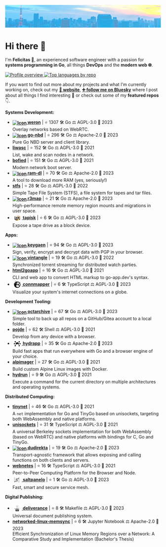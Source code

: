 ![Header of Tokyo with a blue tint](./docs/header.jpg)

# Hi there 👋

I'm **Felicitas 🌊**, an experienced software engineer with a passion for **systems programming in Go**, all things **DevOps** and the **modern web 🌐**.

<a display="inline" target="_blank" href="http://github-profile-summary-cards.vercel.app/api/cards/profile-details?username=pojntfx&theme=github">
    <img alt="Profile overview" src="http://github-profile-summary-cards.vercel.app/api/cards/profile-details?username=pojntfx&theme=github" height="160">
</a>

<a display="inline" target="_blank" href="http://github-profile-summary-cards.vercel.app/api/cards/repos-per-language?username=pojntfx&theme=github">
    <img alt="Top languages by repo" src="http://github-profile-summary-cards.vercel.app/api/cards/repos-per-language?username=pojntfx&theme=github" height="160">
</a>

If you want to find out more about my projects and what I'm currently working on, check out my **[🔗 website](https://felicitas.pojtinger.com/)**, **[➕ follow me on Bluesky](https://bsky.app/profile/felicitas.pojtinger.com)** where I post about all things I find interesting 🌌 or check out some of my **featured repos** 👇.

**Systems Development:**

- <a display="inline" target="_blank" href="https://github.com/pojntfx/weron"><b><img alt="Icon" src="https://raw.githubusercontent.com/pojntfx/weron/main/docs/icon-light.png" height="30" align="center"> weron</b></a> | ⭐ 1307 🛠️ Go ⚖️ AGPL-3.0 📅 2023 <br>Overlay networks based on WebRTC.
- <a display="inline" target="_blank" href="https://github.com/pojntfx/go-nbd"><b><img alt="Icon" src="https://raw.githubusercontent.com/pojntfx/go-nbd/main/docs/icon-light.png" height="30" align="center"> go-nbd</b></a> | ⭐ 296 🛠️ Go ⚖️ Apache-2.0 📅 2023 <br>Pure Go NBD server and client library.
- <a display="inline" target="_blank" href="https://github.com/pojntfx/liwasc"><b>liwasc</b></a> | ⭐ 152 🛠️ Go ⚖️ AGPL-3.0 📅 2021 <br>List, wake and scan nodes in a network.
- <a display="inline" target="_blank" href="https://github.com/pojntfx/bofied"><b>bofied</b></a> | ⭐ 151 🛠️ Go ⚖️ AGPL-3.0 📅 2021 <br>Modern network boot server.
- <a display="inline" target="_blank" href="https://github.com/pojntfx/ram-dl"><b><img alt="Icon" src="https://raw.githubusercontent.com/pojntfx/ram-dl/main/docs/icon-light.png" height="30" align="center"> ram-dl</b></a> | ⭐ 70 🛠️ Go ⚖️ Apache-2.0 📅 2023 <br>A tool to download more RAM (yes, seriously!)
- <a display="inline" target="_blank" href="https://github.com/pojntfx/stfs"><b>stfs</b></a> | ⭐ 28 🛠️ Go ⚖️ AGPL-3.0 📅 2022 <br>Simple Tape File System (STFS), a file system for tapes and tar files.
- <a display="inline" target="_blank" href="https://github.com/pojntfx/r3map"><b><img alt="Icon" src="https://raw.githubusercontent.com/pojntfx/r3map/main/docs/icon-light.png" height="30" align="center"> r3map</b></a> | ⭐ 21 🛠️ Go ⚖️ Apache-2.0 📅 2023 <br>High-performance remote memory region mounts and migrations in user space.
- <a display="inline" target="_blank" href="https://github.com/pojntfx/tapisk"><b><img alt="Icon" src="https://raw.githubusercontent.com/pojntfx/tapisk/main/docs/icon-light.png" height="30" align="center"> tapisk</b></a> | ⭐ 6 🛠️ Go ⚖️ AGPL-3.0 📅 2023 <br>Expose a tape drive as a block device.

**Apps:**

- <a display="inline" target="_blank" href="https://github.com/pojntfx/keygaen"><b><img alt="Icon" src="https://raw.githubusercontent.com/pojntfx/keygaen/main/docs/icon-light.png" height="30" align="center"> keygaen</b></a> | ⭐ 94 🛠️ Go ⚖️ AGPL-3.0 📅 2023 <br>Sign, verify, encrypt and decrypt data with PGP in your browser.
- <a display="inline" target="_blank" href="https://github.com/pojntfx/vintangle"><b><img alt="Icon" src="https://raw.githubusercontent.com/pojntfx/vintangle/main/docs/icon-light.png" height="30" align="center"> vintangle</b></a> | ⭐ 19 🛠️ Go ⚖️ AGPL-3.0 📅 2022 <br>Synchronized torrent streaming for distributed watch parties.
- <a display="inline" target="_blank" href="https://github.com/pojntfx/html2goapp"><b>html2goapp</b></a> | ⭐ 16 🛠️ Go ⚖️ AGPL-3.0 📅 2021 <br>CLI and web app to convert HTML markup to go-app.dev&#39;s syntax.
- <a display="inline" target="_blank" href="https://github.com/pojntfx/connmapper"><b><img alt="Icon" src="https://raw.githubusercontent.com/pojntfx/connmapper/main/docs/icon-light.png" height="30" align="center"> connmapper</b></a> | ⭐ 6 🛠️ TypeScript ⚖️ AGPL-3.0 📅 2023 <br>Visualize your system&#39;s internet connections on a globe.

**Development Tooling:**

- <a display="inline" target="_blank" href="https://github.com/pojntfx/octarchive"><b><img alt="Icon" src="https://raw.githubusercontent.com/pojntfx/octarchive/main/docs/icon-light.png" height="30" align="center"> octarchive</b></a> | ⭐ 67 🛠️ Go ⚖️ AGPL-3.0 📅 2023 <br>Simple tool to back up all repos on a GitHub/Gitea account to a local folder.
- <a display="inline" target="_blank" href="https://github.com/pojntfx/pojde"><b>pojde</b></a> | ⭐ 62 🛠️ Shell ⚖️ AGPL-3.0 📅 2021 <br>Develop from any device with a browser.
- <a display="inline" target="_blank" href="https://github.com/pojntfx/hydrapp"><b><img alt="Icon" src="https://raw.githubusercontent.com/pojntfx/hydrapp/main/docs/icon-light.png" height="30" align="center"> hydrapp</b></a> | ⭐ 35 🛠️ Go ⚖️ Apache-2.0 📅 2023 <br>Build fast apps that run everywhere with Go and a browser engine of your choice.
- <a display="inline" target="_blank" href="https://github.com/pojntfx/alpimager"><b>alpimager</b></a> | ⭐ 27 🛠️ Go ⚖️ AGPL-3.0 📅 2021 <br>Build custom Alpine Linux images with Docker.
- <a display="inline" target="_blank" href="https://github.com/pojntfx/hydrun"><b>hydrun</b></a> | ⭐ 9 🛠️ Go ⚖️ AGPL-3.0 📅 2021 <br>Execute a command for the current directory on multiple architectures and operating systems.

**Distributed Computing:**

- <a display="inline" target="_blank" href="https://github.com/pojntfx/tinynet"><b>tinynet</b></a> | ⭐ 46 🛠️ Go ⚖️ AGPL-3.0 📅 2021 <br>A `net` implementation for Go and TinyGo based on unisockets, targeting both WebAssembly and native platforms.
- <a display="inline" target="_blank" href="https://github.com/pojntfx/unisockets"><b>unisockets</b></a> | ⭐ 31 🛠️ TypeScript ⚖️ AGPL-3.0 📅 2021 <br>A universal Berkeley sockets implementation for both WebAssembly (based on WebRTC) and native platforms with bindings for C, Go and TinyGo.
- <a display="inline" target="_blank" href="https://github.com/pojntfx/dudirekta"><b><img alt="Icon" src="https://raw.githubusercontent.com/pojntfx/dudirekta/main/docs/icon-light.png" height="30" align="center"> dudirekta</b></a> | ⭐ 19 🛠️ Go ⚖️ Apache-2.0 📅 2023 <br>Transport-agnostic framework that allows exposing and calling functions on both clients and servers.
- <a display="inline" target="_blank" href="https://github.com/pojntfx/webnetes"><b>webnetes</b></a> | ⭐ 16 🛠️ TypeScript ⚖️ AGPL-3.0 📅 2021 <br>Peer-to-Peer Computing Platform for the Browser and Node.
- <a display="inline" target="_blank" href="https://github.com/pojntfx/saltpanelo"><b><img alt="Icon" src="https://raw.githubusercontent.com/pojntfx/saltpanelo/main/docs/icon-light.png" height="30" align="center"> saltpanelo</b></a> | ⭐ 1 🛠️ Go ⚖️ AGPL-3.0 📅 2023 <br>Fast, smart and secure service mesh.

**Digital Publishing:**

- <a display="inline" target="_blank" href="https://github.com/pojntfx/deliverance"><b><img alt="Icon" src="https://raw.githubusercontent.com/pojntfx/deliverance/main/docs/icon-light.png" height="30" align="center"> deliverance</b></a> | ⭐ 8 🛠️ Makefile ⚖️ AGPL-3.0 📅 2023 <br>Universal document publishing system.
- <a display="inline" target="_blank" href="https://github.com/pojntfx/networked-linux-memsync"><b>networked-linux-memsync</b></a> | ⭐ 6 🛠️ Jupyter Notebook ⚖️ Apache-2.0 📅 2023 <br>Efficient Synchronization of Linux Memory Regions over a Network: A Comparative Study and Implementation (Bachelor&#39;s Thesis)
